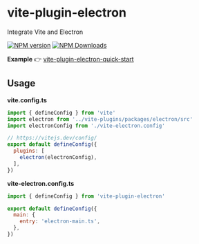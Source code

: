 # vite-plugin-electron

Integrate Vite and Electron

[![NPM version](https://img.shields.io/npm/v/vite-plugin-electron.svg?style=flat)](https://npmjs.org/package/vite-plugin-electron)
[![NPM Downloads](https://img.shields.io/npm/dm/vite-plugin-electron.svg?style=flat)](https://npmjs.org/package/vite-plugin-electron)

**Example** 👉 [vite-plugin-electron-quick-start](https://github.com/caoxiemeihao/vite-plugin-electron-quick-start)

## Usage

**vite.config.ts**

```js
import { defineConfig } from 'vite'
import electron from '../vite-plugins/packages/electron/src'
import electronConfig from './vite-electron.config'

// https://vitejs.dev/config/
export default defineConfig({
  plugins: [
    electron(electronConfig),
  ],
})
```

**vite-electron.config.ts**

```js
import { defineConfig } from 'vite-plugin-electron'

export default defineConfig({
  main: {
    entry: 'electron-main.ts',
  },
})
```
